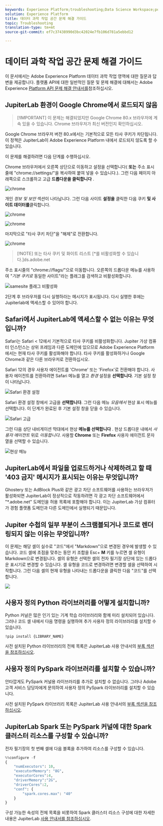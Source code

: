 ```yaml
---
keywords: Experience Platform;troubleshooting;Data Science Workspace;popular topics
solution: Experience Platform
title: 데이터 과학 작업 공간 문제 해결 가이드
topic: Troubleshooting
translation-type: tm+mt
source-git-commit: ef7c37438990d3bc42024e7fb106d781a5ebbd12

---
```



# 데이터 과학 작업 공간 문제 해결 가이드

이 문서에서는 Adobe Experience Platform 데이터 과학 작업 영역에 대한 질문과 답변을 제공합니다. 플랫폼 API에 대한 일반적인 질문 및 문제 해결에 대해서는 Adobe Experience [Platform API 문제 해결 안내서를](../landing/troubleshooting.md)참조하십시오.

## JupiterLab 환경이 Google Chrome에서 로드되지 않음

>[!IMPORTANT] 이 문제는 해결되었지만 Google Chrome 80.x 브라우저에 계속 있을 수 있습니다. Chrome 브라우저가 최신 버전인지 확인하십시오.

Google Chrome 브라우저 버전 80.x에서는 기본적으로 모든 타사 쿠키가 차단됩니다. 이 정책은 JupiterLab이 Adobe Experience Platform 내에서 로드되지 않도록 할 수 있습니다.

이 문제를 해결하려면 다음 단계를 수행하십시오.

Chrome 브라우저에서 오른쪽 상단으로 이동하고 설정을 선택합니다( **또는** 주소 표시줄에 &quot;chrome://settings/&quot;을 복사하여 붙여 넣을 수 있습니다.). 그런 다음 페이지 아래쪽으로 스크롤하고 고급 **드롭다운을 클릭합니다** .

![chrome](./images/faq/chrome-advanced.png)

개인 *정보 및 보안* 섹션이 나타납니다. 그런 다음 사이트 **설정을** 클릭한 다음 쿠키 **및 사이트 데이터를**&#x200B;클릭합니다.

![chrome](./images/faq/privacy-security.png)

![chrome](./images/faq/cookies.png)

마지막으로 &quot;타사 쿠키 차단&quot;을 &quot;해제&quot;로 전환합니다.

![chrome](./images/faq/toggle-off.png)

>[!NOTE] 또는 타사 쿠키 및 화이트 리스트 [*를 비활성화할 수 있습니다.]ds.adobe.net

주소 표시줄의 &quot;chrome://flags/&quot;으로 이동합니다. 오른쪽의 드롭다운 메뉴를 사용하여 *&quot;기본 쿠키로* 동일한 사이트&quot;라는 플래그를 검색하고 비활성화합니다.

![samesite 플래그 비활성화](./images/faq/samesite-flag.png)

2단계 후 브라우저를 다시 실행하라는 메시지가 표시됩니다. 다시 실행한 후에는 Jupiterlab에 액세스할 수 있어야 합니다.

## Safari에서 JupiterLab에 액세스할 수 없는 이유는 무엇입니까?

Safari는 Safari &lt; 12에서 기본적으로 타사 쿠키를 비활성화합니다. Jupiter 가상 컴퓨터 인스턴스는 상위 프레임과 다른 도메인에 있으므로 Adobe Experience Platform에서는 현재 타사 쿠키를 활성화해야 합니다. 타사 쿠키를 활성화하거나 Google Chrome과 같은 다른 브라우저로 전환하십시오.

Safari 12의 경우 사용자 에이전트를 &#39;Chrome&#39; 또는 &#39;Firefox&#39;로 전환해야 합니다. 사용자 에이전트를 전환하려면 Safari 메뉴를 열고 *환경* 설정을 **선택합니다**. 기본 설정 창이 나타납니다.

![Safari 환경 설정](./images/faq/preferences.png)

Safari 환경 설정 창에서 고급을 **선택합니다**. 그런 다음 메뉴 *모음에서* 현상 표시 메뉴를 선택합니다. 이 단계가 완료된 후 기본 설정 창을 닫을 수 있습니다.

![Safari 고급](./images/faq/advanced.png)

그런 다음 상단 내비게이션 막대에서 현상 **메뉴를 선택합니다** . 현상 드롭다운 내에서 *사용자 에이전트* 위로 *이동합니다*. 사용할 **Chrome** 또는 **Firefox** 사용자 에이전트 문자열을 선택할 수 있습니다.

![현상 메뉴](./images/faq/user-agent.png)

## JupiterLab에서 파일을 업로드하거나 삭제하려고 할 때 &#39;403 금지&#39; 메시지가 표시되는 이유는 무엇입니까?

Ghostery 또는 AdBlock Plus와 같은 광고 차단 소프트웨어를 사용하는 브라우저가 활성화되면 JupiterLab이 정상적으로 작동하려면 각 광고 차단 소프트웨어에서 &quot;\*.adobe.net&quot; 도메인을 허용 목록에 포함해야 합니다. 이는 JupiterLab 가상 컴퓨터가 경험 플랫폼 도메인과 다른 도메인에서 실행되기 때문입니다.

## Jupiter 수첩의 일부 부분이 스크램블되거나 코드로 렌더링되지 않는 이유는 무엇입니까?

이 문제는 해당 셀이 실수로 &quot;코드&quot;에서 &quot;Markdown&quot;으로 변경된 경우에 발생할 수 있습니다. 코드 셀에 초점을 맞추는 동안 키 조합을 Esc+ **M** 키를 누르면 셀 유형이 Markdown으로 변경됩니다. 셀의 유형은 선택한 셀의 전자 필기장 상단에 있는 드롭다운 표시기로 변경할 수 있습니다. 셀 유형을 코드로 변경하려면 변경할 셀을 선택하여 시작합니다. 그런 다음 셀의 현재 유형을 나타내는 드롭다운을 클릭한 다음 &quot;코드&quot;를 선택합니다.

![](./images/faq/code_type.png)

## 사용자 정의 Python 라이브러리를 어떻게 설치합니까?

Python 커널은 많은 인기 있는 기계 학습 라이브러리와 함께 미리 설치되어 있습니다. 그러나 코드 셀 내에서 다음 명령을 실행하여 추가 사용자 정의 라이브러리를 설치할 수 있습니다.

```shell
!pip install {LIBRARY_NAME}
```

사전 설치된 Python 라이브러리의 전체 목록은 JupiterLab 사용 안내서의 [부록 섹션을 참조하십시오](./jupyterlab/overview.md#supported-libraries).

## 사용자 정의 PySpark 라이브러리를 설치할 수 있습니까?

안타깝게도 PySpark 커널용 라이브러리를 추가로 설치할 수 없습니다. 그러나 Adobe 고객 서비스 담당자에게 문의하여 사용자 정의 PySpark 라이브러리를 설치할 수 있습니다.

사전 설치된 PySpark 라이브러리 목록은 JupiterLab 사용 안내서의 [부록 섹션을 참조하십시오](./jupyterlab/overview.md#supported-libraries).

## JupiterLab Spark 또는 PySpark 커널에 대한 Spark 클러스터 리소스를 구성할 수 있습니까?

전자 필기장의 첫 번째 셀에 다음 블록을 추가하여 리소스를 구성할 수 있습니다.

```python
%%configure -f 
{
    "numExecutors": 10,
    "executorMemory": "8G",
    "executorCores":4,
    "driverMemory":"2G",
    "driverCores":2,
    "conf": {
        "spark.cores.max": "40"
    }
}
```

구성 가능한 속성의 전체 목록을 비롯하여 Spark 클러스터 리소스 구성에 대한 자세한 내용은 JupiterLab [사용 안내서를 참조하십시오](./jupyterlab/overview.md#pyspark-spark-execution-resource).